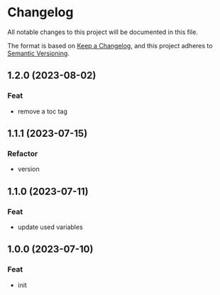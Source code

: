 # Changelog

All notable changes to this project will be documented in this file.

The format is based on [Keep a Changelog](https://keepachangelog.com/en/1.0.0/),
and this project adheres to [Semantic Versioning](https://semver.org/spec/v2.0.0.html).

## 1.2.0 (2023-08-02)

### Feat

- remove a toc tag

## 1.1.1 (2023-07-15)

### Refactor

- version

## 1.1.0 (2023-07-11)

### Feat

- update used variables

## 1.0.0 (2023-07-10)

### Feat

- init
